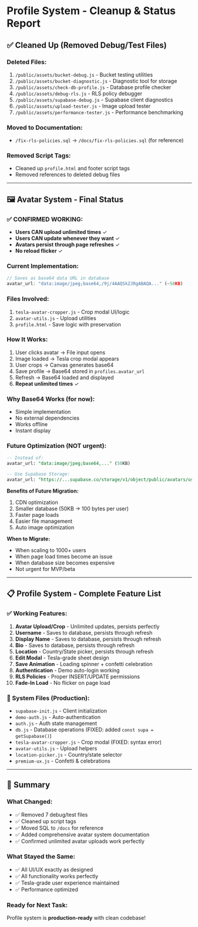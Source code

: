 # Profile System - Cleanup & Status Report

## ✅ Cleaned Up (Removed Debug/Test Files)

### Deleted Files:
1. `/public/assets/bucket-debug.js` - Bucket testing utilities
2. `/public/assets/bucket-diagnostic.js` - Diagnostic tool for storage
3. `/public/assets/check-db-profile.js` - Database profile checker
4. `/public/assets/debug-rls.js` - RLS policy debugger
5. `/public/assets/supabase-debug.js` - Supabase client diagnostics
6. `/public/assets/upload-tester.js` - Image upload tester
7. `/public/assets/performance-tester.js` - Performance benchmarking

### Moved to Documentation:
- `/fix-rls-policies.sql` → `/docs/fix-rls-policies.sql` (for reference)

### Removed Script Tags:
- Cleaned up `profile.html` <head> and footer script tags
- Removed references to deleted debug files

---

## 🖼️ Avatar System - Final Status

### ✅ CONFIRMED WORKING:
- **Users CAN upload unlimited times** ✓
- **Users CAN update whenever they want** ✓
- **Avatars persist through page refreshes** ✓
- **No reload flicker** ✓

### Current Implementation:
```javascript
// Saves as base64 data URL in database
avatar_url: "data:image/jpeg;base64,/9j/4AAQSkZJRgABAQA..." (~50KB)
```

### Files Involved:
1. `tesla-avatar-cropper.js` - Crop modal UI/logic
2. `avatar-utils.js` - Upload utilities
3. `profile.html` - Save logic with preservation

### How It Works:
1. User clicks avatar → File input opens
2. Image loaded → Tesla crop modal appears
3. User crops → Canvas generates base64
4. Save profile → Base64 stored in `profiles.avatar_url`
5. Refresh → Base64 loaded and displayed
6. **Repeat unlimited times** ✓

### Why Base64 Works (for now):
- Simple implementation
- No external dependencies
- Works offline
- Instant display

### Future Optimization (NOT urgent):
```sql
-- Instead of:
avatar_url: "data:image/jpeg;base64,..." (50KB)

-- Use Supabase Storage:
avatar_url: "https://...supabase.co/storage/v1/object/public/avatars/user123.jpg" (100 bytes)
```

**Benefits of Future Migration:**
1. CDN optimization
2. Smaller database (50KB → 100 bytes per user)
3. Faster page loads
4. Easier file management
5. Auto image optimization

**When to Migrate:**
- When scaling to 1000+ users
- When page load times become an issue
- When database size becomes expensive
- Not urgent for MVP/beta

---

## 📋 Profile System - Complete Feature List

### ✅ Working Features:
1. **Avatar Upload/Crop** - Unlimited updates, persists perfectly
2. **Username** - Saves to database, persists through refresh
3. **Display Name** - Saves to database, persists through refresh
4. **Bio** - Saves to database, persists through refresh
5. **Location** - Country/State picker, persists through refresh
6. **Edit Modal** - Tesla-grade sheet design
7. **Save Animation** - Loading spinner + confetti celebration
8. **Authentication** - Demo auto-login working
9. **RLS Policies** - Proper INSERT/UPDATE permissions
10. **Fade-In Load** - No flicker on page load

### 🔧 System Files (Production):
- `supabase-init.js` - Client initialization
- `demo-auth.js` - Auto-authentication
- `auth.js` - Auth state management
- `db.js` - Database operations (FIXED: added `const supa = getSupabase()`)
- `tesla-avatar-cropper.js` - Crop modal (FIXED: syntax error)
- `avatar-utils.js` - Upload helpers
- `location-picker.js` - Country/state selector
- `premium-ux.js` - Confetti & celebrations

---

## 🎯 Summary

### What Changed:
- ✅ Removed 7 debug/test files
- ✅ Cleaned up script tags
- ✅ Moved SQL to `/docs` for reference
- ✅ Added comprehensive avatar system documentation
- ✅ Confirmed unlimited avatar uploads work perfectly

### What Stayed the Same:
- ✅ All UI/UX exactly as designed
- ✅ All functionality works perfectly
- ✅ Tesla-grade user experience maintained
- ✅ Performance optimized

### Ready for Next Task:
Profile system is **production-ready** with clean codebase!
